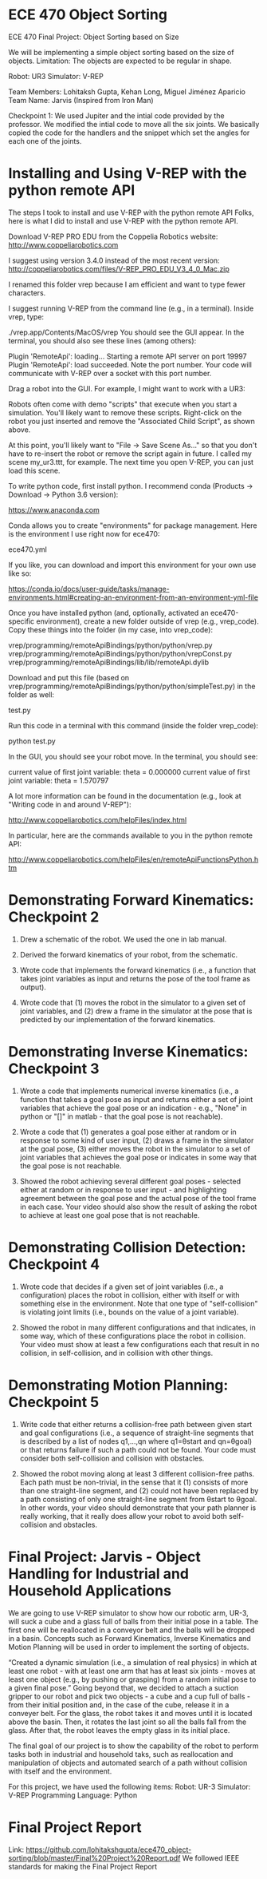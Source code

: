# ECE 470 Object Sorting
ECE 470 Final Project: Object Sorting based on Size

We will be implementing a simple object sorting based on the size of objects. Limitation: The objects are expected to be regular in shape.

Robot: UR3
Simulator: V-REP

Team Members: Lohitaksh Gupta, Kehan Long, Miguel Jiménez Aparicio
Team Name: Jarvis (Inspired from Iron Man)

Checkpoint 1: We used Jupiter and the intial code provided by the professor. We modified the intial code to move all the six joints. We basically copied the code for the handlers and the snippet which set the angles for each one of the joints.


# Installing and Using V-REP with the python remote API

The steps I took to install and use V-REP with the python remote API
Folks, here is what I did to install and use V-REP with the python remote API.

Download V-REP PRO EDU from the Coppelia Robotics website:
http://www.coppeliarobotics.com

I suggest using version 3.4.0 instead of the most recent version:
http://coppeliarobotics.com/files/V-REP_PRO_EDU_V3_4_0_Mac.zip

I renamed this folder vrep because I am efficient and want to type fewer characters.

I suggest running V-REP from the command line (e.g., in a terminal). Inside vrep, type:


./vrep.app/Contents/MacOS/vrep
You should see the GUI appear. In the terminal, you should also see these lines (among others):


Plugin 'RemoteApi': loading...
Starting a remote API server on port 19997
Plugin 'RemoteApi': load succeeded.
Note the port number. Your code will communicate with V-REP over a socket with this port number.

Drag a robot into the GUI. For example, I might want to work with a UR3:



 

Robots often come with demo "scripts" that execute when you start a simulation. You'll likely want to remove these scripts. Right-click on the robot you just inserted and remove the "Associated Child Script", as shown above.

 

At this point, you'll likely want to "File -> Save Scene As..." so that you don't have to re-insert the robot or remove the script again in future. I called my scene my_ur3.ttt, for example. The next time you open V-REP, you can just load this scene.

 

To write python code, first install python. I recommend conda (Products -> Download -> Python 3.6 version):

https://www.anaconda.com

 

Conda allows you to create "environments" for package management. Here is the environment I use right now for ece470:

ece470.yml

 

If you like, you can download and import this environment for your own use like so:

https://conda.io/docs/user-guide/tasks/manage-environments.html#creating-an-environment-from-an-environment-yml-file

 

Once you have installed python (and, optionally, activated an ece470-specific environment), create a new folder outside of vrep (e.g., vrep_code). Copy these things into the folder (in my case, into vrep_code):

 

vrep/programming/remoteApiBindings/python/python/vrep.py
vrep/programming/remoteApiBindings/python/python/vrepConst.py
vrep/programming/remoteApiBindings/lib/lib/remoteApi.dylib
 

Download and put this file (based on vrep/programming/remoteApiBindings/python/python/simpleTest.py) in the folder as well:

test.py

 

Run this code in a terminal with this command (inside the folder vrep_code):

 

python test.py
 

In the GUI, you should see your robot move. In the terminal, you should see:

 

current value of first joint variable: theta = 0.000000
current value of first joint variable: theta = 1.570797
 

A lot more information can be found in the documentation (e.g., look at "Writing code in and around V-REP"):

http://www.coppeliarobotics.com/helpFiles/index.html

 

In particular, here are the commands available to you in the python remote API:

http://www.coppeliarobotics.com/helpFiles/en/remoteApiFunctionsPython.htm

# Demonstrating Forward Kinematics: Checkpoint 2

1) Drew a schematic of the robot. We used the one in lab manual.

2) Derived the forward kinematics of your robot, from the schematic.

3) Wrote code that implements the forward kinematics (i.e., a function that takes joint variables as input and returns the pose of the tool frame as output).

4) Wrote code that (1) moves the robot in the simulator to a given set of joint variables, and (2) drew a frame in the simulator at the pose that is predicted by our implementation of the forward kinematics.

# Demonstrating Inverse Kinematics: Checkpoint 3

1) Wrote a code that implements numerical inverse kinematics (i.e., a function that takes a goal pose as input and returns either a set of joint variables that achieve the goal pose or an indication - e.g., "None" in python or "[]" in matlab - that the goal pose is not reachable).

2) Wrote a code that (1) generates a goal pose either at random or in response to some kind of user input, (2) draws a frame in the simulator at the goal pose, (3) either moves the robot in the simulator to a set of joint variables that achieves the goal pose or indicates in some way that the goal pose is not reachable.

3) Showed the robot achieving several different goal poses - selected either at random or in response to user input - and highlighting agreement between the goal pose and the actual pose of the tool frame in each case. Your video should also show the result of asking the robot to achieve at least one goal pose that is not reachable.

# Demonstrating Collision Detection: Checkpoint 4

1) Wrote code that decides if a given set of joint variables (i.e., a configuration) places the robot in collision, either with itself or with something else in the environment. Note that one type of "self-collision" is violating joint limits (i.e., bounds on the value of a joint variable).

2) Showed the robot in many different configurations and that indicates, in some way, which of these configurations place the robot in collision. Your video must show at least a few configurations each that result in no collision, in self-collision, and in collision with other things.

# Demonstrating Motion Planning: Checkpoint 5

1) Write code that either returns a collision-free path between given start and goal configurations (i.e., a sequence of straight-line segments that is described by a list of nodes q1,…,qn where q1=θstart and qn=θgoal) or that returns failure if such a path could not be found. Your code must consider both self-collision and collision with obstacles.

2) Showed the robot moving along at least 3 different collision-free paths. Each path must be non-trivial, in the sense that it (1) consists of more than one straight-line segment, and (2) could not have been replaced by a path consisting of only one straight-line segment from θstart to θgoal. In other words, your video should demonstrate that your path planner is really working, that it really does allow your robot to avoid both self-collision and obstacles.

# Final Project: Jarvis - Object Handling for Industrial and Household Applications

We are going to use V-REP simulator to show how our robotic arm, UR-3, will suck a cube and a glass full of balls from their initial pose in a table. The first one will be reallocated in a conveyor belt and the balls will be dropped in a basin. Concepts such as Forward Kinematics, Inverse Kinematics and Motion Planning will be used in order to implement the sorting of objects. 

“Created a dynamic simulation (i.e., a simulation of real physics) in which at least one robot - with at least one arm that has at least six joints - moves at least one object (e.g., by pushing or grasping) from a random initial pose to a given final pose.”
	Going beyond that, we decided to attach a suction gripper to our robot and pick two objects - a cube and a cup full of balls - from their initial position and, in the case of the cube, release it in a conveyer belt. For the glass, the robot takes it and moves until it is located above the basin. Then, it rotates the last joint so all the balls fall from the glass. After that, the robot leaves the empty glass in its initial place. 

The final goal of our project is to show the capability of the robot to perform tasks both in industrial and household taks, such as reallocation and manipulation of objects and automated search of a path without collision with itself and the environment.

For this project, we have used the following items: 
 Robot: UR-3
 Simulator: V-REP
 Programming Language: Python
 
 # Final Project Report
 Link: https://github.com/lohitakshgupta/ece470_object-sorting/blob/master/Final%20Project%20Report.pdf
 We followed IEEE standards for making the Final Project Report
